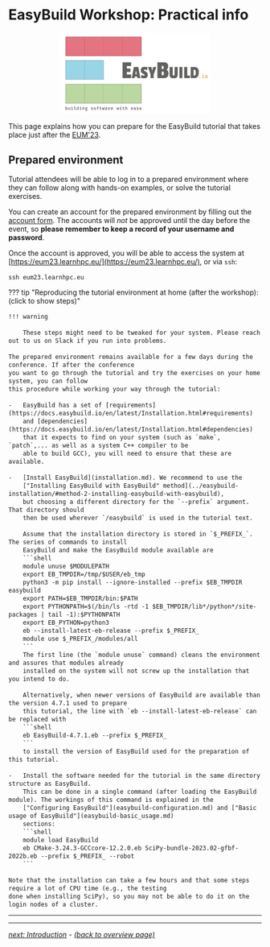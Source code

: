 # EasyBuild Workshop: Practical info

<p align="center"><a href="https://easybuild.io"><img src="../../img/easybuild_logo_alpha.png" alt="EasyBuild logo" width="300px"/></a></p>

This page explains how you can prepare for the EasyBuild tutorial
that takes place just after the [EUM'23](https://easybuild.io/eum23/).

## Prepared environment

Tutorial attendees will be able to log in to a prepared environment
where they can follow along with hands-on examples, or solve the
tutorial exercises.

You can create an account for the prepared environment by filling
out the [account form](https://mokey.eum23.learnhpc.eu/auth/signup).
The accounts will _not_ be approved until the day before the event, so
**please remember to keep a record of your username and password**.

Once the account is approved, you will be able to access the system
at [https://eum23.learnhpc.eu/](https://eum23.learnhpc.eu/), or via `ssh`:

    ssh eum23.learnhpc.eu

??? tip "Reproducing the tutorial environment at home (after the workshop): (click to show steps)"

    !!! warning

        These steps might need to be tweaked for your system. Please reach out to us on Slack if you run into problems.

    The prepared environment remains available for a few days during the conference. If after the conference
    you want to go through the tutorial and try the exercises on your home system, you can follow
    this procedure while working your way through the tutorial:

    -   EasyBuild has a set of [requirements](https://docs.easybuild.io/en/latest/Installation.html#requirements)
        and [dependencies](https://docs.easybuild.io/en/latest/Installation.html#dependencies)
        that it expects to find on your system (such as `make`, `patch`,... as well as a system C++ compiler to be
        able to build GCC), you will need to ensure that these are available. 

    -   [Install EasyBuild](installation.md). We recommend to use the 
        ["Installing EasyBuild with EasyBuild" method](../easybuild-installation/#method-2-installing-easybuild-with-easybuild),
        but choosing a different directory for the `--prefix` argument. That directory should
        then be used wherever `/easybuild` is used in the tutorial text.

        Assume that the installation directory is stored in `$_PREFIX_`. The series of commands to install
        EasyBuild and make the EasyBuild module available are
        ```shell
        module unuse $MODULEPATH
        export EB_TMPDIR=/tmp/$USER/eb_tmp
        python3 -m pip install --ignore-installed --prefix $EB_TMPDIR easybuild
        export PATH=$EB_TMPDIR/bin:$PATH
        export PYTHONPATH=$(/bin/ls -rtd -1 $EB_TMPDIR/lib*/python*/site-packages | tail -1):$PYTHONPATH
        export EB_PYTHON=python3
        eb --install-latest-eb-release --prefix $_PREFIX_
        module use $_PREFIX_/modules/all
        ```
        The first line (the `module unuse` command) cleans the environment and assures that modules already
        installed on the system will not screw up the installation that you intend to do.

        Alternatively, when newer versions of EasyBuild are available than the version 4.7.1 used to prepare
        this tutorial, the line with `eb --install-latest-eb-release` can be replaced with
        ```shell
        eb EasyBuild-4.7.1.eb --prefix $_PREFIX_
        ```
        to install the version of EasyBuild used for the preparation of this tutorial.

    -   Install the software needed for the tutorial in the same directory structure as EasyBuild.
        This can be done in a single command (after loading the EasyBuild module). The workings of this command is explained in the
        ["Configuring EasyBuild"](easybuild-configuration.md) and ["Basic usage of EasyBuild"](easybuild-basic_usage.md)
        sections:
        ```shell
        module load EasyBuild
        eb CMake-3.24.3-GCCcore-12.2.0.eb SciPy-bundle-2023.02-gfbf-2022b.eb --prefix $_PREFIX_ --robot
        ```

    Note that the installation can take a few hours and that some steps require a lot of CPU time (e.g., the testing
    done when installing SciPy), so you may not be able to do it on the login nodes of a cluster.

---

---

[*next: Introduction*](easybuild-introduction.md) - [*(back to overview page)*](index.md)